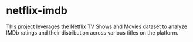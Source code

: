 # netflix-imdb
This project leverages the Netflix TV Shows and Movies dataset to analyze IMDb ratings and their distribution across various titles on the platform.
